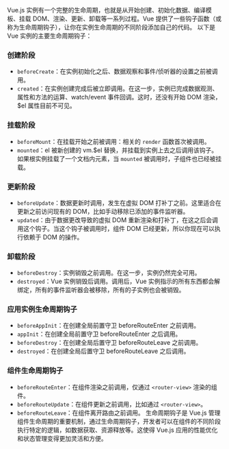 Vue.js 实例有一个完整的生命周期，也就是从开始创建、初始化数据、编译模板、挂载 DOM、渲染、更新、卸载等一系列过程。Vue 提供了一些钩子函数（或称为生命周期钩子），让你在实例生命周期的不同阶段添加自己的代码。
以下是 Vue 实例的主要生命周期钩子：
### 创建阶段
- `beforeCreate`：在实例初始化之后、数据观察和事件/侦听器的设置之前被调用。
- `created`：在实例创建完成后被立即调用。在这一步，实例已完成数据观测、属性和方法的运算、watch/event 事件回调。这时，还没有开始 DOM 渲染，$el 属性目前不可见。
### 挂载阶段
- `beforeMount`：在挂载开始之前被调用：相关的 `render` 函数首次被调用。
- `mounted`：el 被新创建的 vm.$el 替换，并挂载到实例上去之后调用该钩子。如果根实例挂载了一个文档内元素，当 `mounted` 被调用时，子组件也已经被挂载。
### 更新阶段
- `beforeUpdate`：数据更新时调用，发生在虚拟 DOM 打补丁之前。这里适合在更新之前访问现有的 DOM，比如手动移除已添加的事件监听器。
- `updated`：由于数据更改导致的虚拟 DOM 重新渲染和打补丁，在这之后会调用这个钩子。当这个钩子被调用时，组件 DOM 已经更新，所以你现在可以执行依赖于 DOM 的操作。
### 卸载阶段
- `beforeDestroy`：实例销毁之前调用。在这一步，实例仍然完全可用。
- `destroyed`：Vue 实例销毁后调用。调用后，Vue 实例指示的所有东西都会解绑定，所有的事件监听器会被移除，所有的子实例也会被销毁。
### 应用实例生命周期钩子
- `beforeAppInit`：在创建全局前置守卫 beforeRouteEnter 之前调用。
- `appInit`：在创建全局前置守卫 beforeRouteEnter 之后调用。
- `beforeDestroy`：在创建全局后置守卫 beforeRouteLeave 之前调用。
- `destroyed`：在创建全局后置守卫 beforeRouteLeave 之后调用。
### 组件生命周期钩子
- `beforeRouteEnter`：在组件渲染之前调用，仅通过 `<router-view>` 渲染的组件。
- `beforeRouteUpdate`：在组件更新之前调用，比如通过 `<router-view>`。
- `beforeRouteLeave`：在组件离开路由之前调用。
生命周期钩子是 Vue.js 管理组件生命周期的重要机制，通过生命周期钩子，开发者可以在组件的不同阶段执行特定的逻辑，如数据获取、资源释放等。这使得 Vue.js 应用的性能优化和状态管理变得更加灵活和方便。